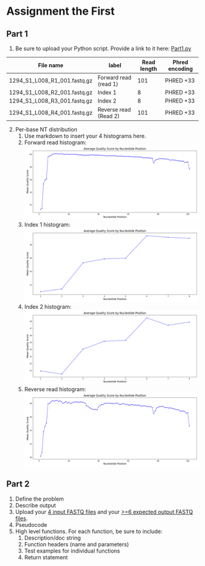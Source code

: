 # Assignment the First

## Part 1
1. Be sure to upload your Python script. Provide a link to it here: [Part1.py](qual_score_dist.py)

| File name | label | Read length | Phred encoding |
|---|---|---|---|
| 1294_S1_L008_R1_001.fastq.gz | Forward read (read 1) | 101 | PHRED +33 |
| 1294_S1_L008_R2_001.fastq.gz | Index 1 | 8 | PHRED +33 |
| 1294_S1_L008_R3_001.fastq.gz | Index 2 | 8 | PHRED +33 |
| 1294_S1_L008_R4_001.fastq.gz | Reverse read (Read 2) | 101 | PHRED +33  |

2. Per-base NT distribution
    1. Use markdown to insert your 4 histograms here.
    2. Forward read histogram:
       ![Forward read histogram](https://github.com/asolomon4146/Demultiplex/blob/master/Assignment-the-first/1294_S1_L008_R1_001.png)
    4. Index 1 histogram:
       ![Index 1 histogram](https://github.com/asolomon4146/Demultiplex/blob/master/Assignment-the-first/1294_S1_L008_R2_001.png)
    5. Index 2 histogram:
       ![Index 2 histogram](https://github.com/asolomon4146/Demultiplex/blob/master/Assignment-the-first/1294_S1_L008_R3_001.png)
    7. Reverse read histogram:
       ![Reverse read histogram](https://github.com/asolomon4146/Demultiplex/blob/master/Assignment-the-first/1294_S1_L008_R4_001.png)
    
## Part 2
1. Define the problem
2. Describe output
3. Upload your [4 input FASTQ files](../TEST-input_FASTQ) and your [>=6 expected output FASTQ files](../TEST-output_FASTQ).
4. Pseudocode
5. High level functions. For each function, be sure to include:
    1. Description/doc string
    2. Function headers (name and parameters)
    3. Test examples for individual functions
    4. Return statement
